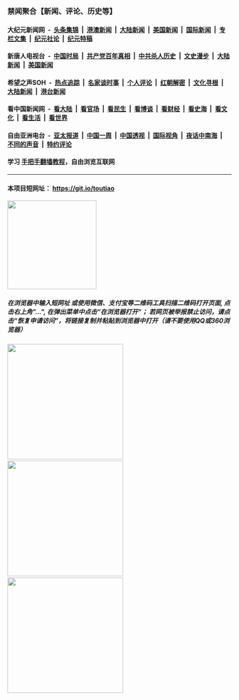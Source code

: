 ### 禁闻聚合【新闻、评论、历史等】

#### 大纪元新闻网 &nbsp;-&nbsp; [头条集锦](indexes/E头条集锦.md?t=03111331) &nbsp;|&nbsp; [港澳新闻](indexes/E港澳新闻.md?t=03111331)  &nbsp;|&nbsp; [大陆新闻](indexes/E大陆新闻.md?t=03111331) &nbsp;|&nbsp; [美国新闻](indexes/E美国新闻.md?t=03111331) &nbsp;|&nbsp; [国际新闻](indexes/E国际新闻.md?t=03111331) &nbsp;|&nbsp; [专栏文集](indexes/E专栏文集.md?t=03111331) &nbsp;|&nbsp; [纪元社论](indexes/E纪元社论.md?t=03111331) &nbsp;|&nbsp; [纪元特稿](indexes/E纪元特稿.md?t=03111331) 

#### 新唐人电视台 &nbsp;-&nbsp; [中国时局](indexes/N中国时局.md?t=03111331) &nbsp;|&nbsp; [共产党百年真相](indexes/N共产党百年真相.md?t=03111331) &nbsp;|&nbsp; [中共杀人历史](indexes/N中共杀人历史.md?t=03111331) &nbsp;|&nbsp; [文史漫步](indexes/N文史漫步.md?t=03111331) &nbsp;|&nbsp; [大陆新闻](indexes/N大陆新闻.md?t=03111331) &nbsp;|&nbsp; [美国新闻](indexes/N美国新闻.md?t=03111331)

#### 希望之声SOH &nbsp;-&nbsp; [热点追踪](indexes/H热点追踪.md?t=03111331) &nbsp;|&nbsp; [名家谈时事](indexes/H名家谈时事.md?t=03111331) &nbsp;|&nbsp; [个人评论](indexes/H个人评论.md?t=03111331)  &nbsp;|&nbsp; [红朝解密](indexes/H红朝解密.md?t=03111331) &nbsp;|&nbsp; [文化寻根](indexes/H文化寻根.md?t=03111331) &nbsp;|&nbsp; [大陆新闻](indexes/H大陆新闻.md?t=03111331) &nbsp;|&nbsp; [港台新闻](indexes/H港台新闻.md?t=03111331)

#### 看中国新闻网 &nbsp;-&nbsp; [看大陆](indexes/S看大陆.md?t=03111331) &nbsp;|&nbsp; [看官场](indexes/S看官场.md?t=03111331) &nbsp;|&nbsp; [看民生](indexes/S看民生.md?t=03111331)  &nbsp;|&nbsp; [看博谈](indexes/S看博谈.md?t=03111331) &nbsp;|&nbsp; [看财经](indexes/S看财经.md?t=03111331) &nbsp;|&nbsp; [看史海](indexes/S看史海.md?t=03111331) &nbsp;|&nbsp; [看文化](indexes/S看文化.md?t=03111331) &nbsp;|&nbsp; [看生活](indexes/S看生活.md?t=03111331) &nbsp;|&nbsp; [看世界](indexes/S看世界.md?t=03111331)

#### 自由亚洲电台 &nbsp;-&nbsp; [亚太报道](indexes/R亚太报道.md?t=03111331) &nbsp;|&nbsp; [中国一周](indexes/R中国一周.md?t=03111331) &nbsp;|&nbsp; [中国透视](indexes/R中国透视.md?t=03111331)  &nbsp;|&nbsp; [国际视角](indexes/R国际视角.md?t=03111331) &nbsp;|&nbsp; [夜话中南海](indexes/R夜话中南海.md?t=03111331) &nbsp;|&nbsp; [不同的声音](indexes/R不同的声音.md?t=03111331) &nbsp;|&nbsp; [特约评论](indexes/R特约评论.md?t=03111331)

#### 学习 [手把手翻墙教程](https://github.com/gfw-breaker/guides/wiki)，自由浏览互联网

----

#### 本项目短网址： https://git.io/toutiao
<img src="https://raw.githubusercontent.com/gfw-breaker/banned-news/master/scripts/img/qr.png" width="200px"/>  

##### 在浏览器中输入短网址 或使用微信、支付宝等二维码工具扫描二维码打开页面, 点击右上角"...", 在弹出菜单中点击“在浏览器打开”； 若网页被举报禁止访问，请点击“恢复申请访问”，将链接复制并粘贴到浏览器中打开（请不要使用QQ或360浏览器）

<img src="https://raw.githubusercontent.com/gfw-breaker/banned-news/master/scripts/img/1.png" width="260px"/> &nbsp; <img src="https://raw.githubusercontent.com/gfw-breaker/banned-news/master/scripts/img/2.png" width="260px"/> &nbsp; <img src="https://raw.githubusercontent.com/gfw-breaker/banned-news/master/scripts/img/3.png" width="260px"/>

